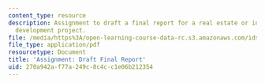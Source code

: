 ```yaml
---
content_type: resource
description: Assignment to draft a final report for a real estate or infrastructure
  development project.
file: /media/https%3A/open-learning-course-data-rc.s3.amazonaws.com/ids-720j-tools-for-analysis-design-for-real-estate-and-infrastructure-development-spring-2010/270a942af77a249c8c4cc1e06b212354_MITESD_712S10_proj05.pdf
file_type: application/pdf
resourcetype: Document
title: 'Assignment: Draft Final Report'
uid: 270a942a-f77a-249c-8c4c-c1e06b212354
---
```

